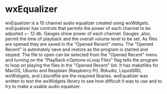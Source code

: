 # wxEqualizer

   wxEqualizer is a 10 channel audio equalizer created using wxWdigets. wxEqualizer has controls that permits the power of each channel to be adjusted +- 12 db. Gauges show power of each channel. Gauges ,also, permit the time of playback and the overall volume level to be set. As files are opened they are saved in the "Opened Recent" menu. The "Opened Recent" is automately save and restore as the program is started and stoped.  The file to open can be selected from the "Opened Recent" menu and turning on the "PlayBack->Options->Loop Files" flag tells the program to loop on playing the files in the "Opened Recent" list. It has makefiles for MacOS, Ubuntu and Raspbian (Raspberry Pi). RtAudio, LiquidSRD, wxWidigets, and Libsndfile are the required libaries.
   wxEqualizer was written to test the wxWidgets library to see how difficult it was to use and to try to make a usable audio equalizer.
